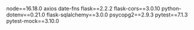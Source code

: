 node==16.18.0
axios
date-fns
flask==2.2.2
flask-cors==3.0.10
python-dotenv==0.21.0
flask-sqlalchemy==3.0.0
psycopg2==2.9.3
pytest==7.1.3
pytest-mock==3.10.0
